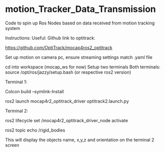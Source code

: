 # motion_Tracker_Data_Transmission
Code to spin up Ros Nodes based on data received from motion tracking system

Instructions:
Useful:
Github link to optitrack:

https://github.com/OptiTrack/mocap4ros2_optitrack  	

Set up motion on camera pc, ensure streaming settings match .yaml file

cd into workspace (mocap_ws for now)
Setup two terminals
Both terminals:
source /opt/ros/jazzy/setup.bash (or respective ros2 version)

Terminal 1:

Colcon build –symlink-Install

ros2 launch mocap4r2_optitrack_driver optitrack2.launch.py

Terminal 2:

ros2 lifecycle set /mocap4r2_optitrack_driver_node activate

ros2 topic echo /rigid_bodies

This will display the objects name, x,y,z and orientation on the terminal 2 screen





